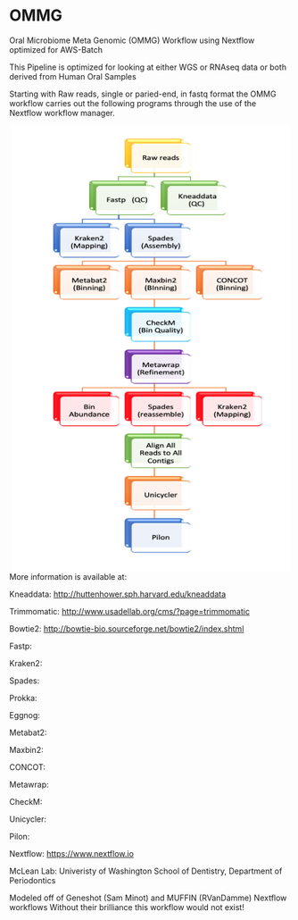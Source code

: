 # OMMG
Oral Microbiome Meta Genomic (OMMG) Workflow using Nextflow optimized for AWS-Batch

This Pipeline is optimized for looking at either WGS or RNAseq data or both derived from Human Oral Samples

Starting with Raw reads, single or paried-end, in fastq format the OMMG workflow carries out the following programs through the use of the Nextflow workflow manager.

<img align="right" width="500" height="800" src="images/OMMG_workflow.png">

More information is available at: 

Kneaddata: http://huttenhower.sph.harvard.edu/kneaddata

Trimmomatic: http://www.usadellab.org/cms/?page=trimmomatic

Bowtie2: http://bowtie-bio.sourceforge.net/bowtie2/index.shtml

Fastp:

Kraken2:

Spades:

Prokka:

Eggnog:

Metabat2:

Maxbin2:

CONCOT:

Metawrap:

CheckM:

Unicycler:

Pilon:


Nextflow: https://www.nextflow.io

McLean Lab: Univeristy of Washington School of Dentistry, Department of Periodontics


Modeled off of Geneshot (Sam Minot) and MUFFIN (RVanDamme) Nextflow workflows
Without their brilliance this workflow would not exist!

